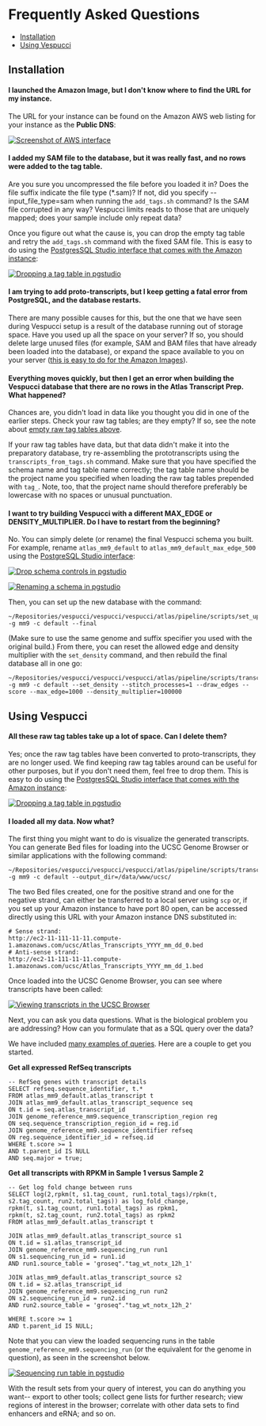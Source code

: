 # Frequently Asked Questions

* [Installation](#installation)
* [Using Vespucci](#using-vespucci)

## Installation

#### I launched the Amazon Image, but I don't know where to find the URL for my instance.

The URL for your instance can be found on the Amazon AWS web listing for your instance as the **Public DNS**:

<a href="/documentation/images/finding_AWS_URL_large.png" target="_blank"><img alt="Screenshot of AWS interface" src="/documentation/images/finding_AWS_URL.png" /></a>

#### <span id="no-raw-tags">I added my SAM file to the database, but it was really fast, and no rows were added to the tag table.</span>

Are you sure you uncompressed the file before you loaded it in? Does the file suffix indicate the file type (*.sam)? If not, did you specify --input_file_type=sam when running the `add_tags.sh` command? Is the SAM file corrupted in any way? Vespucci limits reads to those that are uniquely mapped; does your sample include only repeat data?

Once you figure out what the cause is, you can drop the empty tag table and retry the `add_tags.sh` command with the fixed SAM file. This is easy to do using the <a href="/README.md#e-etc" target="_blank">PostgresSQL Studio interface that comes with the Amazon instance</a>:

<a href="/documentation/images/drop_table_large.png" target="_blank"><img alt="Dropping a tag table in pgstudio" src="/documentation/images/drop_table.png" /></a>

#### I am trying to add proto-transcripts, but I keep getting a fatal error from PostgreSQL, and the database restarts.

There are many possible causes for this, but the one that we have seen during Vespucci setup is a result of the database running out of storage space. Have you used up all the space on your server? If so, you should delete large unused files (for example, SAM and BAM files that have already been loaded into the database), or expand the space available to you on your server (<a href="http://docs.aws.amazon.com/AWSEC2/latest/UserGuide/ebs-expand-volume.html" target="_blank">this is easy to do for the Amazon Images</a>).

#### Everything moves quickly, but then I get an error when building the Vespucci database that there are no rows in the Atlas Transcript Prep. What happened?

Chances are, you didn't load in data like you thought you did in one of the earlier steps. Check your raw tag tables; are they empty? If so, see the note about [empty raw tag tables above](#no-raw-tags).

If your raw tag tables have data, but that data didn't make it into the preparatory database, try re-assembling the prototranscripts using the `transcripts_from_tags.sh` command. Make sure that you have specified the schema name and tag table name correctly; the tag table name should be the project name you specified when loading the raw tag tables prepended with `tag_`. Note, too, that the project name should therefore preferably be lowercase with no spaces or unusual punctuation. 

#### I want to try building Vespucci with a different MAX_EDGE or DENSITY_MULTIPLIER. Do I have to restart from the beginning?

No. You can simply delete (or rename) the final Vespucci schema you built. For example, rename `atlas_mm9_default` to `atlas_mm9_default_max_edge_500` using the <a href="/README.md#e-etc" target="_blank">PostgreSQL Studio interface</a>: 

<a href="/documentation/images/drop_schema_large.png" target="_blank"><img alt="Drop schema controls in pgstudio" src="/documentation/images/drop_schema.png" /></a>

<a href="/documentation/images/rename_schema_large.png" target="_blank"><img alt="Renaming a schema in pgstudio" src="/documentation/images/rename_schema.png" /></a>

Then, you can set up the new database with the command:

	~/Repositories/vespucci/vespucci/vespucci/atlas/pipeline/scripts/set_up_database.sh -g mm9 -c default --final

(Make sure to use the same genome and suffix specifier you used with the original build.) From there, you can reset the allowed edge and density multiplier with the `set_density` command, and then rebuild the final database all in one go:

	~/Repositories/vespucci/vespucci/vespucci/atlas/pipeline/scripts/transcripts_from_tags.sh -g mm9 -c default --set_density --stitch_processes=1 --draw_edges --score --max_edge=1000 --density_multiplier=100000


## Using Vespucci

#### All these raw tag tables take up a lot of space. Can I delete them?

Yes; once the raw tag tables have been converted to proto-transcripts, they are no longer used. We find keeping raw tag tables around can be useful for other purposes, but if you don't need them, feel free to drop them. This is easy to do using the <a href="/README.md#e-etc" target="_blank">PostgresSQL Studio interface that comes with the Amazon instance</a>:

<a href="/documentation/images/drop_table_large.png" target="_blank"><img alt="Dropping a tag table in pgstudio" src="/documentation/images/drop_table.png" /></a>

#### I loaded all my data. Now what? 

The first thing you might want to do is visualize the generated transcripts. You can generate Bed files for loading into the UCSC Genome Browser or similar applications with the following command:

	~/Repositories/vespucci/vespucci/vespucci/atlas/pipeline/scripts/transcripts_from_tags.sh -g mm9 -c default --output_dir=/data/www/ucsc/
	
The two Bed files created, one for the positive strand and one for the negative strand, can either be transferred to a local server using `scp` or, if you set up your Amazon instance to have port 80 open, can be accessed directly using this URL with your Amazon instance DNS substituted in:

	# Sense strand:
	http://ec2-11-111-11-11.compute-1.amazonaws.com/ucsc/Atlas_Transcripts_YYYY_mm_dd_0.bed
	# Anti-sense strand:
	http://ec2-11-111-11-11.compute-1.amazonaws.com/ucsc/Atlas_Transcripts_YYYY_mm_dd_1.bed

Once loaded into the UCSC Genome Browser, you can see where transcripts have been called:

<a href="/documentation/images/ucsc_browser_large.png" target="_blank"><img alt="Viewing transcripts in the UCSC Browser" src="/documentation/images/ucsc_browser.png" /></a>

Next, you can ask you data questions. What is the biological problem you are addressing? How can you formulate that as a SQL query over the data?

We have included <a href="/documentation/sample_queries" target="_blank">many examples of queries</a>. Here are a couple to get you started.

**Get all expressed RefSeq transcripts**

	-- RefSeq genes with transcript details
	SELECT refseq.sequence_identifier, t.*
	FROM atlas_mm9_default.atlas_transcript t
	JOIN atlas_mm9_default.atlas_transcript_sequence seq
	ON t.id = seq.atlas_transcript_id
	JOIN genome_reference_mm9.sequence_transcription_region reg
	ON seq.sequence_transcription_region_id = reg.id
	JOIN genome_reference_mm9.sequence_identifier refseq
	ON reg.sequence_identifier_id = refseq.id
	WHERE t.score >= 1
	AND t.parent_id IS NULL
	AND seq.major = true;


**Get all transcripts with RPKM in Sample 1 versus Sample 2**

	-- Get log fold change between runs
	SELECT log(2,rpkm(t, s1.tag_count, run1.total_tags)/rpkm(t, s2.tag_count, run2.total_tags)) as log_fold_change,
	rpkm(t, s1.tag_count, run1.total_tags) as rpkm1, 
	rpkm(t, s2.tag_count, run2.total_tags) as rpkm2
	FROM atlas_mm9_default.atlas_transcript t

	JOIN atlas_mm9_default.atlas_transcript_source s1
	ON t.id = s1.atlas_transcript_id
	JOIN genome_reference_mm9.sequencing_run run1
	ON s1.sequencing_run_id = run1.id
	AND run1.source_table = 'groseq"."tag_wt_notx_12h_1'

	JOIN atlas_mm9_default.atlas_transcript_source s2
	ON t.id = s2.atlas_transcript_id
	JOIN genome_reference_mm9.sequencing_run run2
	ON s2.sequencing_run_id = run2.id
	AND run2.source_table = 'groseq"."tag_wt_notx_12h_2'

	WHERE t.score >= 1
	AND t.parent_id IS NULL;

Note that you can view the loaded sequencing runs in the table `genome_reference_mm9.sequencing_run` (or the equivalent for the genome in question), as seen in the screenshot below.

<a href="/documentation/images/sequencing_runs_large.png" target="_blank"><img alt="Sequencing run table in pgstudio" src="/documentation/images/sequencing_runs.png" /></a>

With the result sets from your query of interest, you can do anything you want-- export to other tools; collect gene lists for further research; view regions of interest in the browser; correlate with other data sets to find enhancers and eRNA; and so on.